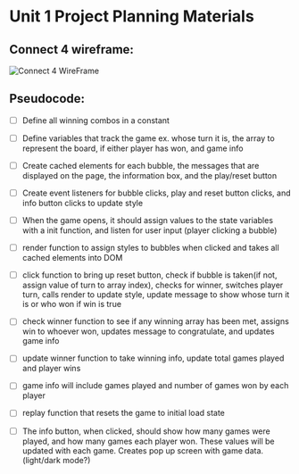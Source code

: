 # Unit 1 Project Planning Materials

## Connect 4 wireframe:
![Connect 4 WireFrame](https://i.imgur.com/AX882Qx.png)

## Pseudocode:

- [ ] Define all winning combos in a constant

- [ ] Define variables that track the game ex. whose turn it is, the array to represent the board, if either player has won, and game info

- [ ] Create cached elements for each bubble, the messages that are displayed on the page, the information box, and the play/reset button

- [ ] Create event listeners for bubble clicks, play and reset button clicks, and info button clicks to update style

- [ ] When the game opens, it should assign values to the state variables with a init function, and listen for user input (player clicking a bubble)

- [ ] render function to assign styles to bubbles when clicked and takes all cached elements into DOM 

- [ ] click function to bring up reset button, check if bubble is taken(if not, assign value of turn to array index), checks for winner, switches player turn, calls render to update style, update message to show whose turn it is or who won if win is true

- [ ] check winner function to see if any winning array has been met, assigns win to whoever won, updates message to congratulate, and updates game info

- [ ] update winner function to take winning info, update total games played and player wins

- [ ] game info will include games played and number of games won by each player

- [ ] replay function that resets the game to initial load state

- [ ] The info button, when clicked, should show how many games were played, and how many games each player won. These values will be updated with each game. Creates pop up screen with game data. (light/dark mode?)


